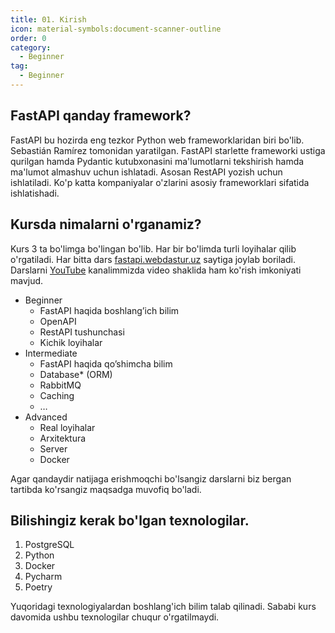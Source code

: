 ```yaml
---
title: 01. Kirish
icon: material-symbols:document-scanner-outline
order: 0
category:
  - Beginner
tag:
  - Beginner
---
```


## FastAPI qanday framework?

FastAPI bu hozirda eng tezkor Python web frameworklaridan biri bo'lib. Sebastián Ramírez tomonidan yaratilgan. FastAPI
starlette frameworki ustiga qurilgan hamda Pydantic kutubxonasini ma'lumotlarni tekshirish hamda ma'lumot almashuv uchun
ishlatadi. Asosan RestAPI yozish uchun ishlatiladi. Ko'p
katta kompaniyalar o'zlarini asosiy frameworklari sifatida ishlatishadi.

## Kursda nimalarni o'rganamiz?

Kurs 3 ta bo'limga bo'lingan bo'lib. Har bir bo'limda turli loyihalar qilib o'rgatiladi. Har bitta
dars [fastapi.webdastur.uz](https://fastapi.webdastur.uz) saytiga joylab boriladi.
Darslarni [YouTube](https://www.youtube.com/@alextechuz) kanalimmizda video
shaklida ham ko'rish imkoniyati mavjud.

- Beginner
    - FastAPI haqida boshlang’ich bilim
    - OpenAPI
    - RestAPI tushunchasi
    - Kichik loyihalar
- Intermediate
    - FastAPI haqida qo’shimcha bilim
    - Database* (ORM)
    - RabbitMQ
    - Caching
    - …
- Advanced
    - Real loyihalar
    - Arxitektura
    - Server
    - Docker

Agar qandaydir natijaga erishmoqchi bo'lsangiz darslarni biz bergan tartibda ko'rsangiz maqsadga muvofiq bo'ladi.

## Bilishingiz kerak bo'lgan texnologilar.

1. PostgreSQL
2. Python
3. Docker
4. Pycharm
5. Poetry

Yuqoridagi texnologiyalardan boshlang'ich bilim talab qilinadi. Sababi kurs davomida ushbu texnologilar chuqur
o'rgatilmaydi.